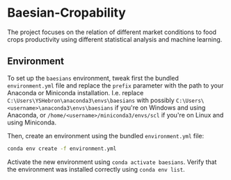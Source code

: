# Baesian-Cropability

The project focuses on the relation of different market conditions to food crops productivity using different statistical analysis and machine learning.

## Environment

To set up the `baesians` environment, tweak first the bundled `environment.yml` file and replace the `prefix` parameter with the path to your Anaconda or Miniconda installation. I.e. replace `C:\Users\YSHebron\anaconda3\envs\baesians` with possibly `C:\Users\<username>\anaconda3\envs\baesians` if you're on Windows and using Anaconda, or `/home/<username>/miniconda3/envs/scl` if you're on Linux and using Miniconda.

Then, create an environment using the bundled `environment.yml` file:

```sh
conda env create -f environment.yml
```

Activate the new environment using `conda activate baesians`. Verify that the environment was installed correctly using `conda env list`.
